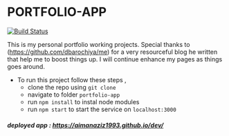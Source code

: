 # PORTFOLIO-APP 
[![Build Status](https://travis-ci.com/aimanaziz1993/dev.svg?branch=master)](https://travis-ci.com/github/aimanaziz1993/dev)

This is my personal portfolio working projects. Special thanks to (https://github.com/dbarochiya/me) for a very resourceful blog he written that help me to boost things up. I will continue enhance my pages as things goes around.
- To run this project follow these steps , 
  - clone the repo using `git clone`
  - navigate to folder `portfolio-app`
  - run `npm install` to instal node modules
  - run `npm start` to start the service on `localhost:3000`
    
##### deployed app : https://aimanaziz1993.github.io/dev/

